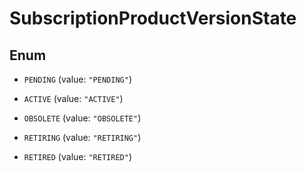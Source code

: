 
# SubscriptionProductVersionState

## Enum


* `PENDING` (value: `"PENDING"`)

* `ACTIVE` (value: `"ACTIVE"`)

* `OBSOLETE` (value: `"OBSOLETE"`)

* `RETIRING` (value: `"RETIRING"`)

* `RETIRED` (value: `"RETIRED"`)



